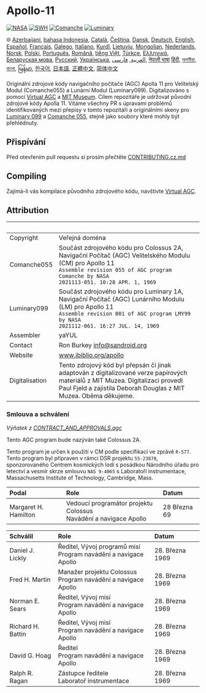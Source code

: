 # Apollo-11

[![NASA][1]][2]
[![SWH]][SWH_URL]
[![Comanche]][ComancheMilestone]
[![Luminary]][LuminaryMilestone]

🌐
[Azerbaijani][AZ],
[bahasa Indonesia][ID],
[Català][CA],
[Čeština][CZ],
[Dansk][DA],
[Deutsch][DE],
[English][EN],
[Español][ES],
[Français][FR],
[Galego][GL],
[Italiano][IT],
[Kurdî][KU],
[Lietuvių][LT],
[Mongolian][MN],
[Nederlands][NL],
[Norsk][NO],
[Polski][PL],
[Português][PT_BR],
[Română][RO],
[tiếng Việt][VI],
[Türkçe][TR],
[Ελληνικά][GR],
[Беларуская мова][BE],
[Русский][RU],
[Українська][UK],
[العربية][AR],
[فارسی][FA],
[नेपाली भाषा][NE]
[हिंदी][HI_IN],
[অসমীয়া][AS_IN],
[বাংলা][BD_BN],
[မြန်မာ][MM],
[한국어][KO_KR],
[日本語][JA],
[正體中文][ZH_TW],
[简体中文][ZH_CN]

[AR]:README.ar.md
[AS_IN]:README.as_in.md
[AZ]:README.az.md
[BD_BN]:README.bd_bn.md
[BE]:README.be.md
[CA]:README.ca.md
[CZ]:README.cz.md
[DA]:README.da.md
[DE]:README.de.md
[EN]:../README.md
[ES]:README.es.md
[FA]:README.fa.md
[FR]:README.fr.md
[GL]:README.gl.md
[GR]:README.gr.md
[HI_IN]:README.hi_in.md
[ID]:README.id.md
[IT]:README.it.md
[JA]:README.ja.md
[KO_KR]:README.ko_kr.md
[KU]:README.ku.md
[LT]:README.lt.md
[MM]:README.mm.md
[MN]:README.mn.md
[NE]:README.ne.md
[NL]:README.nl.md
[NO]:README.no.md
[PL]:README.pl.md
[PT_BR]:README.pt_br.md
[RO]:README.ro.md
[RU]:README.ru.md
[TR]:README.tr.md
[UK]:README.uk.md
[VI]:README.vi.md
[ZH_CN]:README.zh_cn.md
[ZH_TW]:README.zh_tw.md

Originální zdrojové kódy navigačního počítače (AGC) Apolla 11 pro Velitelský Modul (Comanche055) a Lunární Modul (Luminary099). Digitalizováno s pomocí [Virtual AGC][3] a [MIT Museum][4]. Cílem repozitáře je udržovat původní zdrojové kódy Apolla 11. Vítáme všechny PR s úpravami problémů identifikovaných mezi přepisy v tomto repozitáři a originálními skeny pro [Luminary 099][5] a [Comanche 055][6], stejně jako soubory které mohly být přehlédnuty.

## Přispívání

Před otevřením pull requestu si prosím přečtěte [CONTRIBUTING.cz.md][7]

## Compiling

Zajímá-li vás kompilace původního zdrojového kódu, navštivte [Virtual AGC][8].

## Attribution

&nbsp;         | &nbsp;
:------------- | :-----
Copyright      | Veřejná doména
Comanche055    | Součást zdrojového kódu pro Colossus 2A, Navigační Počítač (AGC) Velitelského Modulu (CM) pro Apollo 11<br>`Assemble revision 055 of AGC program Comanche by NASA`<br>`2021113-051. 10:28 APR. 1, 1969`
Luminary099    | Součást zdrojového kódu pro Luminary 1A, Navigační Počítač (AGC) Lunárního Modulu (LM) pro Apollo 11<br>`Assemble revision 001 of AGC program LMY99 by NASA`<br>`2021112-061. 16:27 JUL. 14, 1969`
Assembler      | yaYUL
Contact        | Ron Burkey <info@sandroid.org>
Website        | www.ibiblio.org/apollo
Digitalisation | Tento zdrojový kód byl přepsán či jinak adaptován z digitalizované verze papírových materiálů z MIT Muzea. Digitalizaci provedl Paul Fjeld a zajistila Deborah Douglas z MIT Muzea. Oběma děkujeme.

### Smlouva a schválení

*Výňatek z [CONTRACT_AND_APPROVALS.agc]*

Tento AGC program bude nazýván také Colossus 2A.

Tento program je určen k použití v CM podle specifikací ve zprávě `R-577`. Tento program byl připraven v rámci DSR projektu `55-23870`, sponzorovaného Centrem kosmických lodí s posádkou Národního úřadu pro letectví a vesmír skrze smlouvu `NAS 9-4065` s Laboratoří instrumentace, Massachusetts Institute of Technology, Cambridge, Mass.

Podal       | Role | Datum
:------------------- | :--- | :---
Margaret H. Hamilton | Vedoucí programátor projektu Colossus<br>Navádění a navigace Apollo | 28 Března 69

Schválil       | Role | Datum
:---------------- | :--- | :---
Daniel J. Lickly  | Ředitel, Vývoj programů misí<br>Program navádění a navigace Apollo | 28. Března 1969
Fred H. Martin    | Manažer projektu Colossus<br>Program navádění a navigace Apollo | 28. Března 1969
Norman E. Sears   | Ředitel, Vývoj misí<br>Program navádění a navigace Apollo | 28. Března 1969
Richard H. Battin | Ředitel, Vývoj misí<br>Program navádění a navigace Apollo | 28. Března 1969
David G. Hoag     | Ředitel<br>Program navádění a navigace Apollo | 28. Března 1969
Ralph R. Ragan    | Zástupce ředitele<br>Laboratoř instrumentace | 28. Března 1969

[CONTRACT_AND_APPROVALS.agc]:https://github.com/chrislgarry/Apollo-11/blob/master/Comanche055/CONTRACT_AND_APPROVALS.agc
[1]:https://flat.badgen.net/badge/NASA/Mission%20Overview/0B3D91
[2]:https://www.nasa.gov/mission_pages/apollo/missions/apollo11.html
[3]:http://www.ibiblio.org/apollo/
[4]:http://web.mit.edu/museum/
[5]:http://www.ibiblio.org/apollo/ScansForConversion/Luminary099/
[6]:http://www.ibiblio.org/apollo/ScansForConversion/Comanche055/
[7]:https://github.com/chrislgarry/Apollo-11/blob/master/Translations/CONTRIBUTING.cz.md
[8]:https://github.com/rburkey2005/virtualagc
[SWH]:https://flat.badgen.net/badge/Software%20Heritage/Archive/0B3D91
[SWH_URL]:https://archive.softwareheritage.org/browse/origin/https://github.com/chrislgarry/Apollo-11/
[Comanche]:https://flat.badgen.net/github/milestones/chrislgarry/Apollo-11/1
[ComancheMilestone]:https://github.com/chrislgarry/Apollo-11/milestone/1
[Luminary]:https://flat.badgen.net/github/milestones/chrislgarry/Apollo-11/2
[LuminaryMilestone]:https://github.com/chrislgarry/Apollo-11/milestone/2
